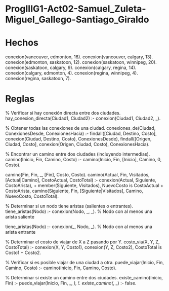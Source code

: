# ProgIIIG1-Act02-Samuel_Zuleta-Miguel_Gallego-Santiago_Giraldo


# Hechos

conexion(vancouver, edmonton, 16).
conexion(vancouver, calgary, 13).
conexion(edmonton, saskatoon, 12).
conexion(saskatoon, winnipeg, 20).
conexion(saskatoon, calgary, 9).
conexion(calgary, regina, 14).
conexion(calgary, edmonton, 4).
conexion(regina, winnipeg, 4).
conexion(regina, saskatoon, 7).


# Reglas

% Verificar si hay conexión directa entre dos ciudades.
hay_conexion_directa(Ciudad1, Ciudad2) :- 
    conexion(Ciudad1, Ciudad2, _).

% Obtener todas las conexiones de una ciudad.
conexiones_de(Ciudad, ConexionesDesde, ConexionesHacia) :-
    findall([Ciudad, Destino, Costo], conexion(Ciudad, Destino, Costo), ConexionesDesde),
    findall([Origen, Ciudad, Costo], conexion(Origen, Ciudad, Costo), ConexionesHacia).

% Encontrar un camino entre dos ciudades (incluyendo intermedias).
camino(Inicio, Fin, Camino, Costo) :-
    camino(Inicio, Fin, [Inicio], Camino, 0, Costo).

camino(Fin, Fin, _, [Fin], Costo, Costo).
camino(Actual, Fin, Visitados, [Actual|Camino], CostoActual, CostoTotal) :-
    conexion(Actual, Siguiente, CostoArista),
    \+ member(Siguiente, Visitados),
    NuevoCosto is CostoActual + CostoArista,
    camino(Siguiente, Fin, [Siguiente|Visitados], Camino, NuevoCosto, CostoTotal).

% Determinar si un nodo tiene aristas (salientes o entrantes).
tiene_aristas(Nodo) :-
    conexion(Nodo, _, _).  % Nodo con al menos una arista saliente

tiene_aristas(Nodo) :-
    conexion(_, Nodo, _).  % Nodo con al menos una arista entrante

% Determinar el costo de viajar de X a Z pasando por Y.
costo_via(X, Y, Z, CostoTotal) :-
    conexion(X, Y, Costo1),
    conexion(Y, Z, Costo2),
    CostoTotal is Costo1 + Costo2.

% Verificar si es posible viajar de una ciudad a otra.
puede_viajar(Inicio, Fin, Camino, Costo) :-
    camino(Inicio, Fin, Camino, Costo).

% Determinar si existe un camino entre dos ciudades.
existe_camino(Inicio, Fin) :-
    puede_viajar(Inicio, Fin, _, _), !.
existe_camino(_, _) :- 
    false.


